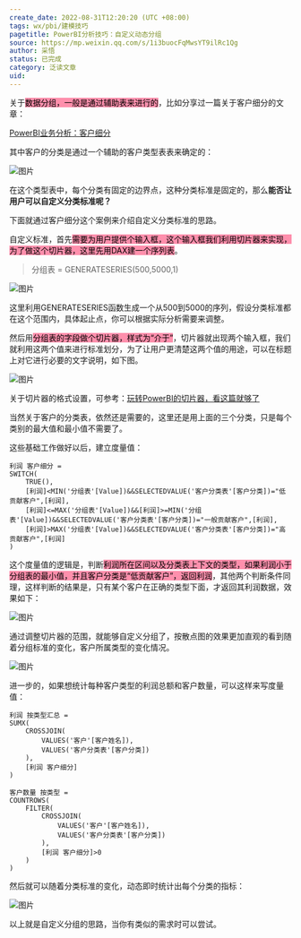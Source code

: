 ```yaml
---
create_date: 2022-08-31T12:20:20 (UTC +08:00)
tags: wx/pbi/建模技巧
pagetitle: PowerBI分析技巧：自定义动态分组
source: https://mp.weixin.qq.com/s/1i3buocFqMwsYT9ilRc1Qg
author: 采悟
status: 已完成
category: 泛读文章
uid: 
---
```


关于<mark style="background: #FF5582A6;">数据分组，一般是通过辅助表来进行的</mark>，比如分享过一篇关于客户细分的文章：

[PowerBI业务分析：客户细分](http://mp.weixin.qq.com/s?__biz=MzA4MzQwMjY4MA==&mid=2484071357&idx=1&sn=e533d335e302b9ca5c76313dcac38852&chksm=8e0c416ab97bc87c1101fcbdb870356d9a400c68ba7c8ab6b91d4e6c54726b28cc358b6015fd&scene=21#wechat_redirect)

其中客户的分类是通过一个辅助的客户类型表表来确定的：  

![图片](https://mmbiz.qpic.cn/mmbiz_png/aHEbZtANQJPWQnxE4lQ1u1sAZMvlIwjyicpkfuQcuVy02ib4H4NCgr5Hr7SYU8o4eeicesUvhhyPaiccLOOBXXjB3w/640?wx_fmt=png&wxfrom=5&wx_lazy=1&wx_co=1)

在这个类型表中，每个分类有固定的边界点，这种分类标准是固定的，那么**能否让用户可以自定义分类标准呢？**

下面就通过客户细分这个案例来介绍自定义分类标准的思路。

自定义标准，首先<mark style="background: #FF5582A6;">需要为用户提供个输入框，这个输入框我们利用切片器来实现，为了做这个切片器，这里先用DAX建一个序列表</mark>。

> 分组表 = GENERATESERIES(500,5000,1)

![图片](https://mmbiz.qpic.cn/mmbiz_png/aHEbZtANQJPWQnxE4lQ1u1sAZMvlIwjyFSXsy0vkHibWzDd7YVRlrbQticsXeHOsmiahs4CL1f3cfw0D7ZsVNGq5w/640?wx_fmt=png&wxfrom=5&wx_lazy=1&wx_co=1)

这里利用GENERATESERIES函数生成一个从500到5000的序列，假设分类标准都在这个范围内，具体起止点，你可以根据实际分析需要来调整。

然后用<mark style="background: #FF5582A6;">分组表的字段做个切片器，样式为“介于”</mark>，切片器就出现两个输入框，我们就利用这两个值来进行标准划分，为了让用户更清楚这两个值的用途，可以在标题上对它进行必要的文字说明，如下图。

![图片](https://mmbiz.qpic.cn/mmbiz_png/aHEbZtANQJPWQnxE4lQ1u1sAZMvlIwjyibLJT9SicrGNZCGFicXticXIcrz6fdmMHwscoPCtwoldaqiamEjYrz8LDkg/640?wx_fmt=png&wxfrom=5&wx_lazy=1&wx_co=1)

关于切片器的格式设置，可参考：[玩转PowerBI的切片器，看这篇就够了](http://mp.weixin.qq.com/s?__biz=MzA4MzQwMjY4MA==&mid=2484074560&idx=1&sn=7050c2194d5e0a5587ec6282ff17b4ad&chksm=8e0c5297b97bdb81d70e9a7ece3d0d557a1fe58fe7102ceedec734222a89777e8724f784acfe&scene=21#wechat_redirect)

当然关于客户的分类表，依然还是需要的，这里还是用上面的三个分类，只是每个类别的最大值和最小值不需要了。

这些基础工作做好以后，建立度量值：

```
利润 客户细分 = 
SWITCH(
    TRUE(),
    [利润]<MIN('分组表'[Value])&&SELECTEDVALUE('客户分类表'[客户分类])="低贡献客户",[利润],
    [利润]<=MAX('分组表'[Value])&&[利润]>=MIN('分组表'[Value])&&SELECTEDVALUE('客户分类表'[客户分类])="一般贡献客户",[利润],
    [利润]>MAX('分组表'[Value])&&SELECTEDVALUE('客户分类表'[客户分类])="高贡献客户",[利润]
)
```

这个度量值的逻辑是，判断<mark style="background: #FF5582A6;">利润所在区间以及分类表上下文的类型，如果利润小于分组表的最小值，并且客户分类是“低贡献客户”，返回利润</mark>，其他两个判断条件同理，这样判断的结果是，只有某个客户在正确的类型下面，才返回其利润数据，效果如下：

![图片](https://mmbiz.qpic.cn/mmbiz_png/aHEbZtANQJPWQnxE4lQ1u1sAZMvlIwjyRk2rBLKNianhu214Du5uQJmib35LzicaiaL62wCBibloTWR2OL8C4gBfjFQ/640?wx_fmt=png&wxfrom=5&wx_lazy=1&wx_co=1)

通过调整切片器的范围，就能够自定义分组了，按散点图的效果更加直观的看到随着分组标准的变化，客户所属类型的变化情况。

![图片](https://mmbiz.qpic.cn/mmbiz_gif/aHEbZtANQJPWQnxE4lQ1u1sAZMvlIwjyMYT190vZugmcZhHBhiburaBdjbJQZtiampzYh1ia3FdaEDibQYMlbuVDMw/640?wx_fmt=gif&wxfrom=5&wx_lazy=1)

进一步的，如果想统计每种客户类型的利润总额和客户数量，可以这样来写度量值：

```
利润 按类型汇总 = 
SUMX(
    CROSSJOIN(
        VALUES('客户'[客户姓名]),
        VALUES('客户分类表'[客户分类])
    ),
    [利润 客户细分]
)
```

```
客户数量 按类型 = 
COUNTROWS(
    FILTER(
        CROSSJOIN(
            VALUES('客户'[客户姓名]),
            VALUES('客户分类表'[客户分类])
        ),
        [利润 客户细分]>0
    )
)
```

然后就可以随着分类标准的变化，动态即时统计出每个分类的指标：  

![图片](https://mmbiz.qpic.cn/mmbiz_gif/aHEbZtANQJPWQnxE4lQ1u1sAZMvlIwjyFibZNAz04yH41qVjtaUyFzbzG1FcZywZShc9E2gF4zVkib3Qb2adAYTA/640?wx_fmt=gif&wxfrom=5&wx_lazy=1)

以上就是自定义分组的思路，当你有类似的需求时可以尝试。

